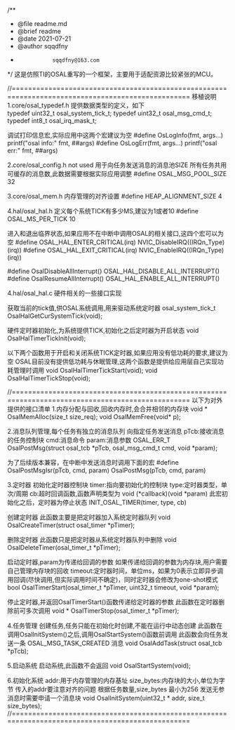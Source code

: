 /**
 * @file      readme.md
 * @brief    readme
 * @date    2021-07-21
 * @author sqqdfny
 *                sqqdfny@163.com
 */
这是仿照TI的OSAL重写的一个框架，主要用于适配资源比较紧张的MCU。

//==================================================================================================
移植说明
1.core/osal_typedef.h
  提供数据类型的定义，如下      
  typedef uint32_t osal_system_tick_t;
  typedef uint32_t osal_msg_cmd_t;
  typedef int8_t   osal_irq_mask_t;


  调试打印信息宏,实际应用中这两个宏建议为空
  #define OsLogInfo(fmt, args...) printf("osal info:" fmt, ##args)
  #define OsLogErr(fmt, args...)  printf("osal err:" fmt, ##args)


2.core/osal_config.h not used
  用于向任务发送消息的消息池SIZE
  所有任务共用可缓存的消息数,此数据需要根据实际应用调整
  #define OSAL_MSG_POOL_SIZE      32    


3.core/osal_mem.h
  内存管理的对齐设置
  #define HEAP_ALIGNMENT_SIZE				4


4.hal/osal_hal.h
  定义每个系统TICK有多少MS,建议为1或者10
  #define OSAL_MS_PER_TICK    10  

  进入和退出临界状态,如果应用不在中断中调用OSAL的相关接口,这四个宏可以为空
  #define OSAL_HAL_ENTER_CRITICAL(irq)   NVIC_DisableIRQ((IRQn_Type)(irq))
  #define OSAL_HAL_EXIT_CRITICAL(irq)    NVIC_EnableIRQ((IRQn_Type)(irq))
	
  #define OsalDisableAllInterrupt()   OSAL_HAL_DISABLE_ALL_INTERRUPT()
  #define OsalResumeAllInterrupt()    OSAL_HAL_ENABLE_ALL_INTERRUPT()


4.hal/osal_hal.c
  硬件相关的一些接口实现

  获取当前的tick值,供OSAL系统调用,用来驱动系统定时器
  osal_system_tick_t OsalHalGetCurSystemTick(void);

  硬件定时器初始化,为系统提供TICK,初始化之后定时器为开启状态
  void OsalHalTimerTickInit(void);
  
  以下两个函数用于开启和关闭系统TICK定时器,如果应用没有低功耗的要求,建议为空
  OSAL目前没有提供低功耗与休眠管理,这两个函数是提供给应用层自己实现功耗管理时调用
  void OsalHalTimerTickStart(void);
  void OsalHalTimerTickStop(void);

//==================================================================================================
以下为对外提供的接口清单
1.内存分配与回收,回收内存时,会合并相邻的内存块
  void * OsalMemAlloc(size_t size_req);
  void OsalMemFree(void* p);
 

2.消息队列管理,每个任务有独立的消息队列
  向指定任务发送消息
  pTcb:接收消息的任务控制块
  cmd:消息命令
  param:消息参数
  OSAL_ERR_T OsalPostMsg(struct osal_tcb *pTcb, osal_msg_cmd_t cmd, void *param);

  为了后续版本兼容，在中断中发送消息时调用下面的宏
  #define OsalPostMsgIsr(pTcb, cmd, param)  OsalPostMsg(pTcb, cmd, param)
 

3.定时器
  初始化定时器控制块
  timer:指向要初始化的控制块
  type:定时器类型，单次/周期
  cb:超时回调函数,函数声明类型为 void (*callback)(void *param)
  此宏初始化之后，定时器为停止状态
  INIT_OSAL_TIMER(timer, type, cb)

  创建定时器
  此函数主要是把定时器加入系统定时器队列
  void OsalCreateTimer(struct osal_timer *pTimer);
  
  删除定时器
  此函数只是把定时器从系统定时器队列中删除
  void OsalDeleteTimer(osal_timer_t *pTimer);

  启动定时器,param为传递给回调的参数
  如果传递给回调的参数为内存块,用户需要自己管理内存块的回收
  timeout:定时器时间，单位ms，如果为0表示立即异步调用回调(尽快调用,但实际调用时间不确定)，同时定时器会修改为one-shot模式
  bool OsalTimerStart(osal_timer_t *pTimer, uint32_t timeout, void *param);

  停止定时器,并返回OsalTimerStart()函数传递给定时器的参数
  此函数在定时器删除前可多次调用
  void * OsalTimerStop(osal_timer_t *pTimer);

4.任务管理
  创建任务,任务只能在初始化时创建,不能在运行中动态创建
  此函数在调用OsalInitSystem()之后,调用OsalStartSystem()函数前调用
  此函数会向任务发送一条 OSAL_MSG_TASK_CREATED 消息
  void OsalAddTask(struct osal_tcb *pTcb);


5.启动系统
  启动系统,此函数不会返回
  void OsalStartSystem(void);


6.初始化系统
  addr:用于内存管理的内存基址
  size_bytes:内存块的大小,单位为字节
  传入的addr要注意对齐的问题
  根据任务数量,size_bytes 最小为256
  发送无参消息时需要申请一个消息块
  void OsalInitSystem(uint32_t * addr, size_t size_bytes);
//==================================================================================================
